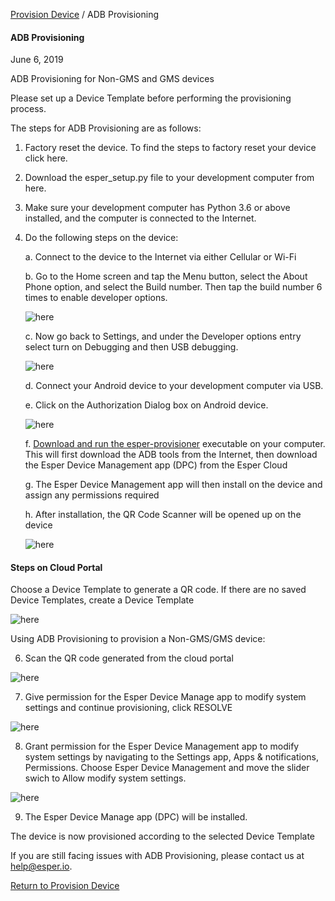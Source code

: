[Provision Device](../index.md) / ADB Provisioning

#### ADB Provisioning

June 6, 2019

ADB Provisioning for Non-GMS and GMS devices

Please set up a Device Template before performing the provisioning process.

The steps for ADB Provisioning are as follows:

1.  Factory reset the device. To find the steps to factory reset your device click here.
2.  Download the esper\_setup.py file to your development computer from here.
3.  Make sure your development computer has Python 3.6 or above installed, and the computer is connected to the Internet.
4.  Do the following steps on the device:

     a. Connect to the device to the Internet via either Cellular or Wi-Fi
     
     b. Go to the Home screen and tap the Menu button, select the About Phone option, and select the Build number. Then tap the build number 6 times to enable developer options.
     
     ![here](../../images/2_ADB.png)
   
     c. Now go back to Settings, and under the Developer options entry select turn on Debugging and then USB debugging.
       
       ![here](../../images/1_ADB_a.png)
       
     d. Connect your Android device to your development computer via USB.
     
     e. Click on the Authorization Dialog box on Android device.
     
      ![here](../../images/3_ADB.png)
     
     f. [Download and run the esper-provisioner](downloadexecutable.md) executable on your computer. This will first download the ADB tools from the Internet, then download the Esper Device Management app (DPC) from the Esper Cloud
     
     
     g. The Esper Device Management app will then install on the device and assign any permissions required
     
     h.  After installation, the QR Code Scanner will be opened up on the device
     
     ![here](../../images/1_PD.png)
     
     
#### Steps on Cloud Portal

Choose a Device Template to generate a QR code. If there are no saved Device Templates, create a Device Template
 
 ![here](../../images/temp_1.png)

Using ADB Provisioning to provision a Non-GMS/GMS device:

6. Scan the QR code generated from the cloud portal

 ![here](../../images/1_PD.png)

7. Give permission for the Esper Device Manage app to modify system settings and continue provisioning, click RESOLVE

![here](../../images/10_PD.png)

8. Grant permission for the Esper Device Management app to modify system settings by navigating to the Settings app, Apps & notifications, 
Permissions. Choose Esper Device Management and move the slider swich to Allow modify system settings.

![here](../../images/11_PD.png)

9. The Esper Device Manage app (DPC) will be installed.

The device is now provisioned according to the selected Device Template
     
     
     
If you are still facing issues with ADB Provisioning, please contact us at help@esper.io.

[Return to Provision Device](../index.md)
